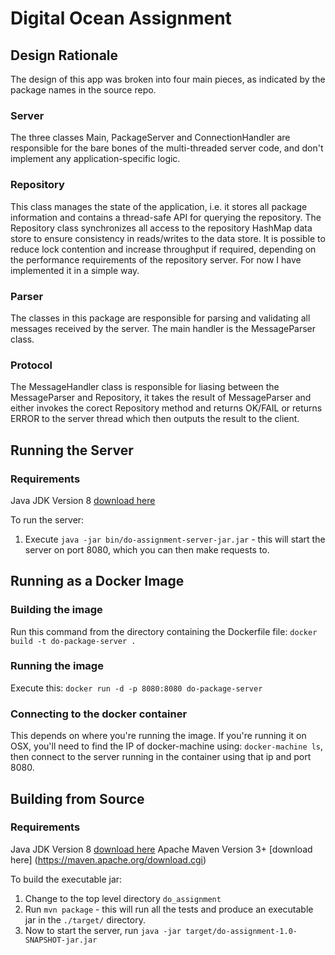 Digital Ocean Assignment
========================

Design Rationale
----------------

The design of this app was broken into four main pieces, as indicated by the package names in the source repo.

### Server
The three classes Main, PackageServer and ConnectionHandler are responsible for the bare bones of the multi-threaded server code, and don't implement
any application-specific logic.

### Repository
This class manages the state of the application, i.e. it stores all package information and contains a thread-safe API for querying the repository.
The Repository class synchronizes all access to the repository HashMap data store to ensure consistency in reads/writes to the data store. It is 
possible to reduce lock contention and increase throughput if required, depending on the performance requirements of the repository server. For now 
I have implemented it in a simple way.

### Parser
The classes in this package are responsible for parsing and validating all messages received by the server. The main handler is the MessageParser class.

### Protocol
The MessageHandler class is responsible for liasing between the MessageParser and Repository, it takes the result of MessageParser and either invokes the 
corect Repository method and returns OK/FAIL or returns ERROR to the server thread which then outputs the result to the client.


Running the Server
------------------

### Requirements
Java JDK Version 8 [download here](http://www.oracle.com/technetwork/java/javase/downloads/jdk8-downloads-2133151.html)

To run the server:
1. Execute `java -jar bin/do-assignment-server-jar.jar` - this will start the server on port 8080, which you can then make requests to.


Running as a Docker Image
-------------------------

### Building the image
Run this command from the directory containing the Dockerfile file:
`docker build -t do-package-server .`

### Running the image
Execute this:
`docker run -d -p 8080:8080 do-package-server`

### Connecting to the docker container
This depends on where you're running the image. If you're running it on OSX, you'll need to find the IP of docker-machine using:
`docker-machine ls`, then connect to the server running in the container using that ip and port 8080.


Building from Source
--------------------

### Requirements
Java JDK Version 8 [download here](http://www.oracle.com/technetwork/java/javase/downloads/jdk8-downloads-2133151.html)
Apache Maven Version 3+ [download here] (https://maven.apache.org/download.cgi)

To build the executable jar:
1. Change to the top level directory `do_assignment`
2. Run `mvn package` - this will run all the tests and produce an executable jar in the `./target/` directory.
3. Now to start the server, run `java -jar target/do-assignment-1.0-SNAPSHOT-jar.jar`

